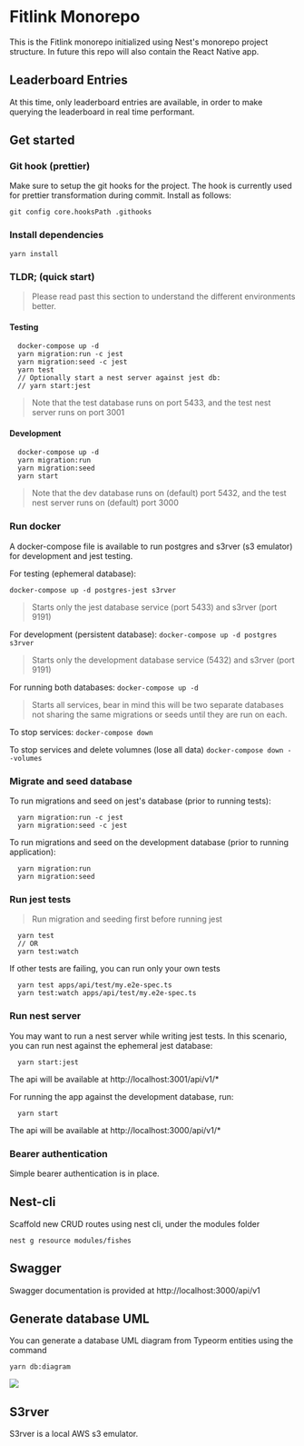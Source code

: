 # Fitlink Monorepo

This is the Fitlink monorepo initialized using Nest's monorepo project structure. In future this repo will also contain the React Native app.

## Leaderboard Entries

At this time, only leaderboard entries are available, in order to make querying the leaderboard in real time performant. 

## Get started

### Git hook (prettier)
Make sure to setup the git hooks for the project. The hook is currently used for prettier transformation during commit. Install as follows:

```git config core.hooksPath .githooks```

### Install dependencies

```yarn install```

### TLDR; (quick start)
> Please read past this section to understand the different environments better.

#### Testing
```
  docker-compose up -d
  yarn migration:run -c jest
  yarn migration:seed -c jest
  yarn test
  // Optionally start a nest server against jest db:
  // yarn start:jest 
```
> Note that the test database runs on port 5433, and the test nest server runs on port 3001

#### Development
```
  docker-compose up -d
  yarn migration:run 
  yarn migration:seed
  yarn start
```
> Note that the dev database runs on (default) port 5432, and the test nest server runs on (default) port 3000

### Run docker
A docker-compose file is available to run postgres and s3rver (s3 emulator) for development and jest testing. 

For testing (ephemeral database):

```docker-compose up -d postgres-jest s3rver```
> Starts only the jest database service (port 5433) and s3rver (port 9191)

For development (persistent database):
```docker-compose up -d postgres s3rver```
> Starts only the development database service (5432) and s3rver (port 9191)

For running both databases:
```docker-compose up -d```
> Starts all services, bear in mind this will be two separate databases not sharing the same migrations or seeds until they are run on each.

To stop services:
```docker-compose down```

To stop services and delete volumnes (lose all data)
```docker-compose down --volumes```

### Migrate and seed database
To run migrations and seed on jest's database (prior to running tests):
```
  yarn migration:run -c jest
  yarn migration:seed -c jest
```

To run migrations and seed on the development database (prior to running application):
```
  yarn migration:run
  yarn migration:seed
```

### Run jest tests
> Run migration and seeding first before running jest

```
  yarn test
  // OR
  yarn test:watch
```

If other tests are failing, you can run only your own tests
```
  yarn test apps/api/test/my.e2e-spec.ts
  yarn test:watch apps/api/test/my.e2e-spec.ts
```

### Run nest server

You may want to run a nest server while writing jest tests. In this scenario, you can run nest against the ephemeral jest database:

```
  yarn start:jest
```

The api will be available at http://localhost:3001/api/v1/*

For running the app against the development database, run:

```
  yarn start
```

The api will be available at http://localhost:3000/api/v1/*

### Bearer authentication

Simple bearer authentication is in place.

## Nest-cli

Scaffold new CRUD routes using nest cli, under the modules folder

```nest g resource modules/fishes```

## Swagger

Swagger documentation is provided at http://localhost:3000/api/v1

## Generate database UML

You can generate a database UML diagram from Typeorm entities using the command

```yarn db:diagram```

<img src="./docs/uml.svg" />

## S3rver
S3rver is a local AWS s3 emulator.
